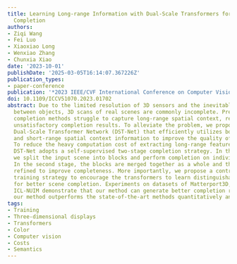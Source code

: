 ```yaml
---
title: Learning Long-range Information with Dual-Scale Transformers for Indoor Scene
  Completion
authors:
- Ziqi Wang
- Fei Luo
- Xiaoxiao Long
- Wenxiao Zhang
- Chunxia Xiao
date: '2023-10-01'
publishDate: '2025-03-05T16:14:07.367226Z'
publication_types:
- paper-conference
publication: '*2023 IEEE/CVF International Conference on Computer Vision (CCF-A)*'
doi: 10.1109/ICCV51070.2023.01702
abstract: Due to the limited resolution of 3D sensors and the inevitable mutual occlusion
  between objects, 3D scans of real scenes are commonly incomplete. Previous scene
  completion methods struggle to capture long-range spatial context, resulting in
  unsatisfactory completion results. To alleviate the problem, we propose a novel
  Dual-Scale Transformer Network (DST-Net) that efficiently utilizes both long-range
  and short-range spatial context information to improve the quality of 3D scene completion.
  To reduce the heavy computation cost of extracting long-range features via transformers,
  DST-Net adopts a self-supervised two-stage completion strategy. In the first stage,
  we split the input scene into blocks and perform completion on individual blocks.
  In the second stage, the blocks are merged together as a whole and then further
  refined to improve completeness. More importantly, we propose a contrastive attention
  training strategy to encourage the transformers to learn distinguishable features
  for better scene completion. Experiments on datasets of Matterport3D, ScanNet, and
  ICL-NUIM demonstrate that our method can generate better completion results, and
  our method outperforms the state-of-the-art methods quantitatively and qualitatively.
tags:
- Training
- Three-dimensional displays
- Transformers
- Color
- Computer vision
- Costs
- Semantics
---
```

